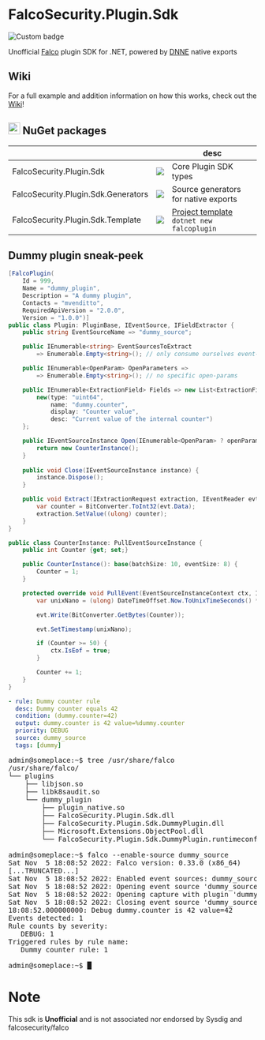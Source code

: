 # FalcoSecurity.Plugin.Sdk

![Custom badge](https://img.shields.io/endpoint?style=for-the-badge&url=https%3A%2F%2Fgist.githubusercontent.com%2Fmvenditto%2F1f05448331025247c1c3375ebe2ba5cf%2Fraw%2F935e97d07d5e67a5cc250fb347a4c72b87ee2ec6%2Ffalco-plugin-sdk_plugin-api-version.json)
<br>

Unofficial [Falco](https://github.com/falcosecurity/falco) plugin SDK for .NET, powered by [DNNE](https://github.com/AaronRobinsonMSFT/DNNE) native exports

## Wiki

For a full example and addition information on how this works, check out the [Wiki](https://github.com/mvenditto/FalcoSecurity.Plugin.Sdk/wiki/Dummy-counter-plugin)!

## <img src="https://upload.wikimedia.org/wikipedia/commons/thumb/2/25/NuGet_project_logo.svg/2048px-NuGet_project_logo.svg.png" width="24" />  NuGet packages
|     |      | desc  |
|-----|------|--|
| FalcoSecurity.Plugin.Sdk  | [![](https://img.shields.io/nuget/v/FalcoSecurity.Plugin.Sdk?style=flat-square&label=nuget)](https://www.nuget.org/packages/FalcoSecurity.Plugin.Sdk/)  | Core Plugin SDK types |
| FalcoSecurity.Plugin.Sdk.Generators | [![](https://img.shields.io/nuget/v/FalcoSecurity.Plugin.Sdk.Generators?style=flat-square&label=nuget)](https://www.nuget.org/packages/FalcoSecurity.Plugin.Sdk.Generators/)  | Source generators for native exports |
| FalcoSecurity.Plugin.Sdk.Template | [![](https://img.shields.io/nuget/v/FalcoSecurity.Plugin.Sdk.Template?style=flat-square&label=nuget)](https://www.nuget.org/packages/FalcoSecurity.Plugin.Sdk.Template/) | [Project template](https://github.com/mvenditto/FalcoSecurity.Plugin.Sdk/wiki/Getting-Started#The-falcoplugin-template) `dotnet new falcoplugin` |

## Dummy plugin sneak-peek
```cs
[FalcoPlugin(
    Id = 999,
    Name = "dummy_plugin",
    Description = "A dummy plugin",
    Contacts = "mvenditto",
    RequiredApiVersion = "2.0.0",
    Version = "1.0.0")]
public class Plugin: PluginBase, IEventSource, IFieldExtractor {
    public string EventSourceName => "dummy_source";

    public IEnumerable<string> EventSourcesToExtract 
        => Enumerable.Empty<string>(); // only consume ourselves event-source

    public IEnumerable<OpenParam> OpenParameters => 
        => Enumerable.Empty<string>(); // no specific open-params

    public IEnumerable<ExtractionField> Fields => new List<ExtractionField> {
        new(type: "uint64",
            name: "dummy.counter",
            display: "Counter value",
            desc: "Current value of the internal counter")
    };

    public IEventSourceInstance Open(IEnumerable<OpenParam> ? openParams) {
        return new CounterInstance();
    }
    
    public void Close(IEventSourceInstance instance) {
        instance.Dispose();
    }

    public void Extract(IExtractionRequest extraction, IEventReader evt) {
        var counter = BitConverter.ToInt32(evt.Data);
        extraction.SetValue((ulong) counter);
    }
}

public class CounterInstance: PullEventSourceInstance {
    public int Counter {get; set;}

    public CounterInstance(): base(batchSize: 10, eventSize: 8) {
        Counter = 1;
    }

    protected override void PullEvent(EventSourceInstanceContext ctx, IEventWriter evt) {
        var unixNano = (ulong) DateTimeOffset.Now.ToUnixTimeSeconds() * 1000000000;

        evt.Write(BitConverter.GetBytes(Counter));

        evt.SetTimestamp(unixNano);

        if (Counter >= 50) {
            ctx.IsEof = true;
        }

        Counter += 1;
    }
}
```

```yaml
- rule: Dummy counter rule
  desc: Dummy counter equals 42
  condition: (dummy.counter=42)
  output: dummy.counter is 42 value=%dummy.counter
  priority: DEBUG
  source: dummy_source
  tags: [dummy]
```
<pre><samp>admin@someplace:~$ <kbd>tree /usr/share/falco</kbd>
/usr/share/falco/
└── plugins
    ├── libjson.so
    ├── libk8saudit.so
    └── dummy_plugin
        ├── plugin_native.so
        ├── FalcoSecurity.Plugin.Sdk.dll
        ├── FalcoSecurity.Plugin.Sdk.DummyPlugin.dll
        ├── Microsoft.Extensions.ObjectPool.dll
        └── FalcoSecurity.Plugin.Sdk.DummyPlugin.runtimeconfig.json</samp>
        
<samp>admin@someplace:~$ <kbd>falco --enable-source dummy_source</kbd>
Sat Nov  5 18:08:52 2022: Falco version: 0.33.0 (x86_64)
[...TRUNCATED...]
Sat Nov  5 18:08:52 2022: Enabled event sources: dummy_source
Sat Nov  5 18:08:52 2022: Opening event source 'dummy_source'
Sat Nov  5 18:08:52 2022: Opening capture with plugin 'dummy_plugin'
Sat Nov  5 18:08:52 2022: Closing event source 'dummy_source'
18:08:52.000000000: Debug dummy.counter is 42 value=42
Events detected: 1
Rule counts by severity:
   DEBUG: 1
Triggered rules by rule name:
   Dummy counter rule: 1

admin@someplace:~$ █</samp></pre>

# Note
This sdk is **Unofficial** and is not associated nor endorsed by Sysdig and falcosecurity/falco
